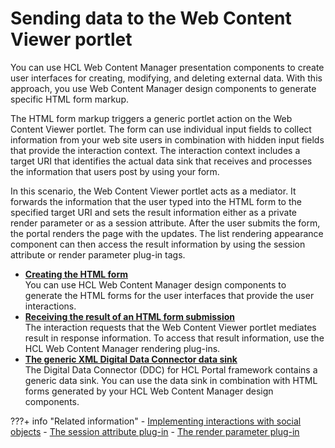 # Sending data to the Web Content Viewer portlet

You can use HCL Web Content Manager presentation components to create user interfaces for creating, modifying, and deleting external data. With this approach, you use Web Content Manager design components to generate specific HTML form markup.

The HTML form markup triggers a generic portlet action on the Web Content Viewer portlet. The form can use individual input fields to collect information from your web site users in combination with hidden input fields that provide the interaction context. The interaction context includes a target URI that identifies the actual data sink that receives and processes the information that users post by using your form.

In this scenario, the Web Content Viewer portlet acts as a mediator. It forwards the information that the user typed into the HTML form to the specified target URI and sets the result information either as a private render parameter or as a session attribute. After the user submits the form, the portal renders the page with the updates. The list rendering appearance component can then access the result information by using the session attribute or render parameter plug-in tags.

-   **[Creating the HTML form](plrf_sendata2wcv_createhtmlform.md)**  
You can use HCL Web Content Manager design components to generate the HTML forms for the user interfaces that provide the user interactions.
-   **[Receiving the result of an HTML form submission](plrf_sendata2wcv_receivhtmlform.md)**  
The interaction requests that the Web Content Viewer portlet mediates result in response information. To access that result information, use the HCL Web Content Manager rendering plug-ins.
-   **[The generic XML Digital Data Connector data sink](../sending_data_to_webcontentviewer_portlet/generic_xml_ddc_sink/index.md)**  
The Digital Data Connector \(DDC\) for HCL Portal framework contains a generic data sink. You can use the data sink in combination with HTML forms generated by your HCL Web Content Manager design components.


???+ info "Related information"
    - [Implementing interactions with social objects](../../../../build_sites/social_rendering/customizing_view_definitions/implementing_interactions_social_object/index.md)
    - [The session attribute plug-in](../../../../manage_content/wcm_authoring/authoring_portlet/content_management_artifacts/tags/creating_web_content_tags/creating_plugin_tag/rendering_state_plugins/plrf_rendr_plugin_session_attrbt.md)
    - [The render parameter plug-in](../../../../manage_content/wcm_authoring/authoring_portlet/content_management_artifacts/tags/creating_web_content_tags/creating_plugin_tag/rendering_state_plugins/plrf_rendr_plugin_render_parm.md)

